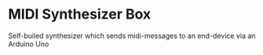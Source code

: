 # MIDI Synthesizer Box
Self-builed synthesizer which sends midi-messages to an end-device via an Arduino Uno
